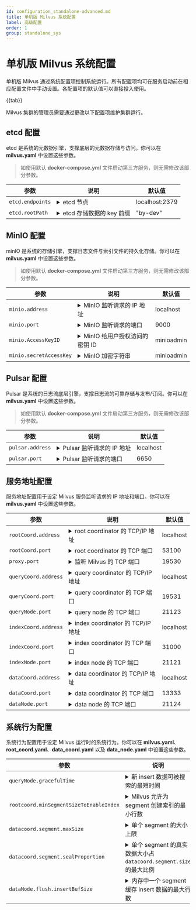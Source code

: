 ```yaml
---
id: configuration_standalone-advanced.md
title: 单机版 Milvus 系统配置
label: 高级配置
order: 1
group: standalone_sys
---
```


# 单机版 Milvus 系统配置

单机版 Milvus 通过系统配置项控制系统运行。所有配置项均可在服务启动前在相应配置文件中手动设置。各配置项的默认值可以直接投入使用。



{{tab}}


Milvus 集群的管理员需要通过更改以下配置项维护集群运行。

## etcd 配置

etcd 是系统的元数据引擎，支撑底层的元数据存储与访问。你可以在 **milvus.yaml** 中设置这些参数。

> 如使用默认 **docker-compose.yml** 文件启动第三方服务，则无需修改该部分参数。

<table id="etcd">
<thead>
  <tr>     
    <th class="width20">参数</th>     
    <th class="width70">说明</th>     
    <th class="width10">默认值</th>   
  </tr>
</thead>
<tbody>
	<tr>
		<td><code>etcd.endpoints</code></td>
		<td><details>
       <summary>etcd 节点</summary>
       <li>环境变量：<code>ETCD_ENDPOINTS</code></li>
       <li>etcd 监听请求的有效地址，用于访问 etcd 服务。</li>
       <li>Milvus 启动时，优先从环境变量 <code>ETCD_ENDPOINTS</code> 获得有效地址。</li>
       <li>对于已存在的 etcd 集群，请将该参数改为当前 etcd 节点。</li>
      </details></td>
		<td>localhost:2379</td>
	</tr>
	<tr>
		<td><code>etcd.rootPath</code></td>
		<td><details>
       <summary>etcd 存储数据的 key 前缀</summary>
       <li>Milvus 向 etcd 存储数据使用的 key 前缀</li>
       <li>在使用 Milvus 一段时间后，请不要轻易更改这个参数。更改之后您将无法正确访问之前的数据。</li>
       <li>推荐在初次使用 Milvus 前修改这个参数。</li>
       <li>对于已存在的 etcd 服务，请为 Milvus 设置一个容易辨析的 key 前缀，推荐使用 "<b>milvus-root</b>"。</li>
      </details></td>
		<td>"by-dev"</td>
	</tr>
</tbody>
</table>


## MinIO 配置

minIO 是系统的存储引擎，支撑日志文件与索引文件的持久化存储。你可以在 **milvus.yaml** 中设置这些参数。

> 如使用默认 **docker-compose.yml** 文件启动第三方服务，则无需修改该部分参数。

<table id="minio">
<thead>
  <tr>     
    <th class="width20">参数</th>     
    <th class="width70">说明</th>     
    <th class="width10">默认值</th>   
  </tr>
</thead>
<tbody>
  <tr>
		<td><code>minio.address</code></td>
		<td><details>
       <summary>MinIO 监听请求的 IP 地址</summary>
       <li>环境变量：<code>MINIO_ADDRESS</code></li>
       <li>MinIO 监听请求的 IP 地址，用于访问 MinIO 服务。<code>minio.address</code> 和 <code>minio.port</code> 共同组成 MinIO 监听请求的有效地址。</li>
       <li>Milvus 启动时，优先从环境变量 <code>MINIO_ADDRESS</code> 获得有效 IP 地址。</li>
      <li>默认值适用于 MinIO 与 Milvus 运行于相同的网络中。</li>
      <li>Milvus 2.0 使用非安全模式访问 MinIO。后续版本将支持安全模式访问 MinIO。</li>
      </details></td>
		<td>localhost</td>
	</tr>
  <tr>
		<td><code>minio.port</code></td>
		<td><details>
       <summary>MinIO 监听请求的端口</summary>
       <li>环境变量：<code>MINIO_ADDRESS</code></li>
       <li>MinIO 监听请求的端口，用于访问 MinIO 服务。<code>minio.address</code> 和 <code>minio.port</code> 共同组成 MinIO 监听请求的有效地址。</li>
       <li>Milvus 启动时，优先从环境变量 <code>MINIO_ADDRESS</code> 获得有效端口。</li>
      </details></td>
		<td>9000</td>
	</tr>
  <tr>
		<td><code>minio.AccessKeyID</code></td>
		<td><details>
       <summary>MinIO 给用户授权访问的密钥 ID</summary>
       <li>环境变量：<code>MINIO_ACCESS_KEY</code></li>
       <li>MinIO 颁发给用户的访问服务所需要的密钥 ID，用于做身份认证。<code>minio.accessKeyID</code> 与 <code>minio.secretAccessKey</code> 共同用于访问 MinIO 服务。</li>
       <li>此配置项需要与 MinIO 服务启动时所需要的环境变量 <code>MINIO_ACCESS_KEY</code>相同。默认值适用于使用默认 <b>docker-compose.yml</b> 文件启动 Milvus。</li>
      </details></td>
		<td>minioadmin</td>
	</tr>
  <tr>
		<td><code>minio.secretAccessKey</code></td>
		<td><details>
       <summary>MinIO 加密字符串</summary>
       <li>环境变量：<code>MINIO_SECRET_KEY</code></li>
       <li>用于加密签名字符串和服务器端验证签名字符串的密钥，须严格保密，仅用户与 MinIO 服务端可见。</li>
       <li>此配置项需要与 MinIO 服务启动时所需要的环境变量 <code>MINIO_SECRET_KEY</code>相同。默认值适用于使用默认 <b>docker-compose.yml</b> 文件启动 Milvus。</li>
      </details></td>
		<td>minioadmin</td>
	</tr>
</tbody>
</table>


## Pulsar 配置

Pulsar 是系统的日志流底层引擎，支撑日志流的可靠存储与发布/订阅。你可以在 **milvus.yaml** 中设置这些参数。

> 如使用默认 **docker-compose.yml** 文件启动第三方服务，则无需修改该部分参数。

<table id="pulsar">
<thead>
  <tr>     
    <th class="width20">参数</th>     
    <th class="width70">说明</th>     
    <th class="width10">默认值</th>   
  </tr>
</thead>
<tbody>
  <tr>
		<td><code>pulsar.address</code></td>
		<td><details>
       <summary>Pulsar 监听请求的 IP 地址</summary>
       <li>环境变量：<code>PULSAR_ADDRESS</code></li>
      <li>Pulsar 监听请求的 IP 地址，用于访问 MinIO 服务。<code>pulsar.address</code> 与 <code>pulsar.port</code> 共同组成 Pulsar 监听请求的有效地址。</li>
      <li>Milvus 启动时，优先从环境变量 <code>PULSAR_ADDRESS</code> 获得有效 IP 地址。</li>
       <li>默认值适用于 Pulsar 与 Milvus 运行于相同的网络中。</li>
      </details></td>
		<td>localhost</td>
	</tr>
  <tr>
		<td><code>pulsar.port</code></td>
		<td><details>
       <summary>Pulsar 监听请求的端口</summary>
       <li>环境变量：<code>PULSAR_ADDRESS</code></li>
      <li>Pulsar 监听请求的端口，用于访问 MinIO 服务。<code>pulsar.address</code> 与 <code>pulsar.port</code> 共同组成 Pulsar 监听请求的有效地址。</li>
      <li>Milvus 启动时，优先从环境变量 <code>PULSAR_ADDRESS</code> 获得有效 IP 地址。</li>
      </details></td>
		<td>6650</td>
	</tr>
</tbody>
</table>


## 服务地址配置

服务地址配置用于设定 Milvus 服务监听请求的 IP 地址和端口。你可以在 **milvus.yaml** 中设置这些参数。

<table id="server_address">
<thead>
  <tr>     
    <th class="width20">参数</th>     
    <th class="width70">说明</th>     
    <th class="width10">默认值</th>   
  </tr>
</thead>
<tbody>
  <tr>
		<td><code>rootCoord.address</code></td>
		<td><details>
       <summary>root coordinator 的 TCP/IP 地址</summary>
       <li>如果将该参数设置为 <code>0.0.0.0</code>，root coordinator 将会在所有 IPv4 地址监听。</li>
       <li>该参数只有在 Milvus 启动时设置生效。</li>
      </details></td>
		<td>localhost</td>
	</tr>
  <tr>
		<td><code>rootCoord.port</code></td>
		<td><details>
       <summary>root coordinator 的 TCP 端口</summary>
       <li>该参数只有在 Milvus 启动时设置生效。</li>
      </details></td>
		<td>53100</td>
	</tr>
  <tr>
		<td><code>proxy.port</code></td>
		<td><details>
       <summary>监听 Milvus 的 TCP 端口</summary>
       <li>该参数只有在 Milvus 启动时设置生效。</li>
      </details></td>
		<td>19530</td>
	</tr>
  <tr>
		<td><code>queryCoord.address</code></td>
		<td><details>
       <summary>query coordinator 的 TCP/IP 地址</summary>
       <li>如果将该参数设置为 <code>0.0.0.0</code>，query coordinator 将会在所有 IPv4 地址监听。</li>
       <li>该参数只有在 Milvus 启动时设置生效。</li>
      </details></td>
		<td>localhost</td>
	</tr>
  <tr>
		<td><code>queryCoord.port</code></td>
		<td><details>
       <summary>query coordinator 的 TCP 端口</summary>
       <li>该参数只有在 Milvus 启动时设置生效。</li>
      </details></td>
		<td>19531</td>
	</tr>
  <tr>
		<td><code>queryNode.port</code></td>
		<td><details>
       <summary>query node 的 TCP 端口</summary>
       <li>该参数只有在 Milvus 启动时设置生效。</li>
      </details></td>
		<td>21123</td>
	</tr>
  <tr>
		<td><code>indexCoord.address</code></td>
		<td><details>
       <summary>index coordinator 的 TCP/IP 地址</summary>
       <li>该参数只有在 Milvus 启动时设置生效。</li>
      </details></td>
		<td>localhost</td>
	</tr>
  <tr>
		<td><code>indexCoord.port</code></td>
		<td><details>
       <summary>index coordinator 的 TCP 端口</summary>
       <li>该参数只有在 Milvus 启动时设置生效。</li>
      </details></td>
		<td>31000</td>
	</tr>
  <tr>
		<td><code>indexNode.port</code></td>
		<td><details>
       <summary>index node 的 TCP 端口</summary>
       <li>该参数只有在 Milvus 启动时设置生效。</li>
      </details></td>
		<td>21121</td>
	</tr>
  <tr>
		<td><code>dataCoord.address</code></td>
		<td><details>
       <summary>data coordinator 的 TCP/IP 地址</summary>
       <li>该参数只有在 Milvus 启动时设置生效。</li>
      </details></td>
		<td>localhost</td>
	</tr>
  <tr>
		<td><code>dataCoord.port</code></td>
		<td><details>
       <summary>data coordinator 的 TCP 端口</summary>
       <li>该参数只有在 Milvus 启动时设置生效。</li>
      </details></td>
		<td>13333</td>
	</tr>
  <tr>
		<td><code>dataNode.port</code></td>
		<td><details>
       <summary>data node 的 TCP 端口</summary>
       <li>该参数只有在 Milvus 启动时设置生效。</li>
      </details></td>
		<td>21124</td>
	</tr>
</tbody>
</table>


## 系统行为配置

系统行为配置用于设定 Milvus 运行时的系统行为。你可以在 **milvus.yaml**、**root_coord.yaml**、**data_coord.yaml** 以及 **data_node.yaml** 中设置这些参数。

<table id="system_behavior">
<thead>
  <tr>     
    <th class="width20">参数</th>     
    <th class="width70">说明</th>     
    <th class="width10">默认值</th>   
  </tr>
</thead>
<tbody>
  <tr>
		<td><code>queryNode.gracefulTime</code></td>
		<td><details>
       <summary>新 insert 数据可被搜索的最短时间</summary>
       <li>单位：ms</li>
       <li>当 <code>search</code> 消息时间戳早于 query node 系统时间的时候，Milvus 直接执行此查询命令。</li>
       <li>当 <code>search</code> 消息时间戳晚于 query node 系统时间的时候，Milvus 会等待 query node 系统时间推进直至两者时间差小于该参数后执行此查询命令。</li>
      </details></td>
		<td>1000</td>
	</tr>
  <tr>
		<td><code>rootcoord.minSegmentSizeToEnableIndex</code></td>
		<td><details>
       <summary>Milvus 允许为 segment 创建索引的最小行数</summary>
       <li>该参数用于设定 Milvus 允许为 segment 创建索引的日志文件最小行数。</li>
      </details></td>
		<td>1024</td>
	</tr>
  <tr>
		<td><code>datacoord.segment.maxSize</code></td>
		<td><details>
       <summary>单个 segment 的大小上限</summary>
       <li>单位：MB</li>
       <li><code>datacoord.segment.maxSize</code> 和 <code>datacoord.segment.sealProportion</code> 共同决定一个 segment 可以关闭（sealed）的条件。通常情况下，一个已关闭的（sealed）segment 文件大小大约在 384 至 512 MB 之间。</li>
      </details></td>
		<td>512</td>
	</tr>
  <tr>
		<td><code>datacoord.segment.sealProportion</code></td>
		<td><details>
       <summary>单个 segment 的真实数据大小占 <code>datacoord.segment.size</code>的最大比例</summary>
       <li>当单个 segment 的真实数据大小与 <code>datacoord.segment.size</code>的比例超过该参数，此 segment 可以被关闭（sealed）。</li>
      </details></td>
		<td>0.75</td>
	</tr>
  <tr>
		<td><code>dataNode.flush.insertBufSize</code></td>
		<td><details>
       <summary>内存中一个 segment 缓存 insert 数据的最大行数</summary>
       <li>当内存中缓存的数据超过这个值时，data node 会将所有的缓存数据打包为 1 组 binlog 文件存储在 MinIO/S3 上。</li>
       <li>设定该参数与数据量大小相关。如果设定过小，系统会频繁将少量数据存盘，如果设定过大，系统的内存需求会增高。</li>
       <li>默认值适用于大多数场景。对于 128 维浮点型向量，32000 行数据会生成约 16 MB 的 binlog 文件。</li>
      </details></td>
		<td>32000</td>
	</tr>
</tbody>
</table>

